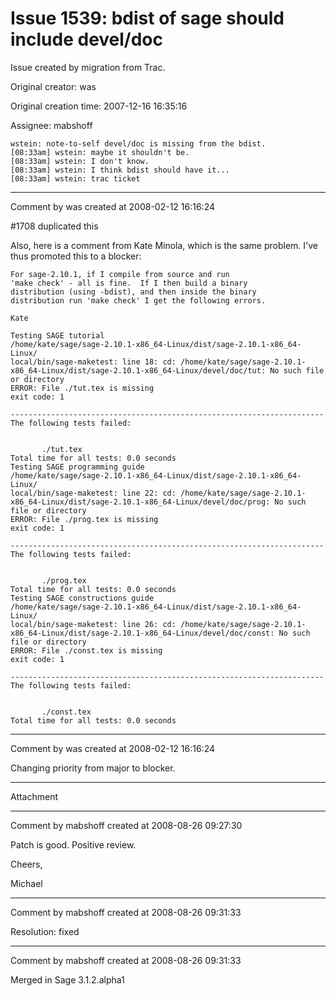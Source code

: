 # Issue 1539: bdist of sage should include devel/doc

Issue created by migration from Trac.

Original creator: was

Original creation time: 2007-12-16 16:35:16

Assignee: mabshoff


```
wstein: note-to-self devel/doc is missing from the bdist.
[08:33am] wstein: maybe it shouldn't be.
[08:33am] wstein: I don't know.
[08:33am] wstein: I think bdist should have it...
[08:33am] wstein: trac ticket
```



---

Comment by was created at 2008-02-12 16:16:24

#1708 duplicated this

Also, here is a comment from Kate Minola, which is the same problem.  I've thus
promoted this to a blocker:

```
For sage-2.10.1, if I compile from source and run
'make check' - all is fine.  If I then build a binary
distribution (using -bdist), and then inside the binary
distribution run 'make check' I get the following errors.

Kate

Testing SAGE tutorial
/home/kate/sage/sage-2.10.1-x86_64-Linux/dist/sage-2.10.1-x86_64-Linux/
local/bin/sage-maketest: line 18: cd: /home/kate/sage/sage-2.10.1-
x86_64-Linux/dist/sage-2.10.1-x86_64-Linux/devel/doc/tut: No such file
or directory
ERROR: File ./tut.tex is missing
exit code: 1

----------------------------------------------------------------------
The following tests failed:


       ./tut.tex
Total time for all tests: 0.0 seconds
Testing SAGE programming guide
/home/kate/sage/sage-2.10.1-x86_64-Linux/dist/sage-2.10.1-x86_64-Linux/
local/bin/sage-maketest: line 22: cd: /home/kate/sage/sage-2.10.1-
x86_64-Linux/dist/sage-2.10.1-x86_64-Linux/devel/doc/prog: No such
file or directory
ERROR: File ./prog.tex is missing
exit code: 1

----------------------------------------------------------------------
The following tests failed:


       ./prog.tex
Total time for all tests: 0.0 seconds
Testing SAGE constructions guide
/home/kate/sage/sage-2.10.1-x86_64-Linux/dist/sage-2.10.1-x86_64-Linux/
local/bin/sage-maketest: line 26: cd: /home/kate/sage/sage-2.10.1-
x86_64-Linux/dist/sage-2.10.1-x86_64-Linux/devel/doc/const: No such
file or directory
ERROR: File ./const.tex is missing
exit code: 1

----------------------------------------------------------------------
The following tests failed:


       ./const.tex
Total time for all tests: 0.0 seconds
```



---

Comment by was created at 2008-02-12 16:16:24

Changing priority from major to blocker.


---

Attachment


---

Comment by mabshoff created at 2008-08-26 09:27:30

Patch is good. Positive review.

Cheers,

Michael


---

Comment by mabshoff created at 2008-08-26 09:31:33

Resolution: fixed


---

Comment by mabshoff created at 2008-08-26 09:31:33

Merged in Sage 3.1.2.alpha1
